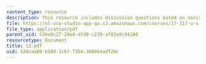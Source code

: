 ```yaml
---
content_type: resource
description: This resource includes discussion questions based on social security.
file: https://ol-ocw-studio-app-qa.s3.amazonaws.com/courses/17-317-u-s-social-policy-spring-2006/320caa80b18d3c6f73b4306064adf20c_13.pdf
file_type: application/pdf
parent_uid: 536e0c27-28e4-dfd0-c239-af83a9c94280
resourcetype: Document
title: 13.pdf
uid: 320caa80-b18d-3c6f-73b4-306064adf20c
---
```


